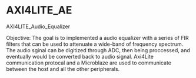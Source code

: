 # AXI4LITE_AE
AXI4LITE_Audio_Equalizer

Objective: 
  The goal is to implemented a audio equalizer with a series of FIR filters that can be used to attenuate a wide-band of frequency spectrum. The audio sginal can be digitized through ADC, then being proccessed, and eventually would be converted back to audio signal. Axi4Lite communication protocal and a Microblaze are used to communicate between the host and all the other peripherals. 
